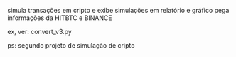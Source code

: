simula transações em cripto e exibe simulações em relatório e gráfico
pega informações da HITBTC e BINANCE

ex, ver: convert_v3.py

ps: segundo projeto de simulação de cripto